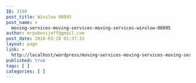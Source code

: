 ```yaml
---
ID: 3190
post_title: Winslow 08095
post_name: >
  moving-services-moving-services-moving-services-winslow-08095
author: mrgabonijeff@gmail.com
post_date: 2018-03-28 01:37:33
layout: page
link: >
  http://localhost/wordpress/moving-services-moving-services-moving-services-winslow-08095/
published: true
tags: [ ]
categories: [ ]
---
```


